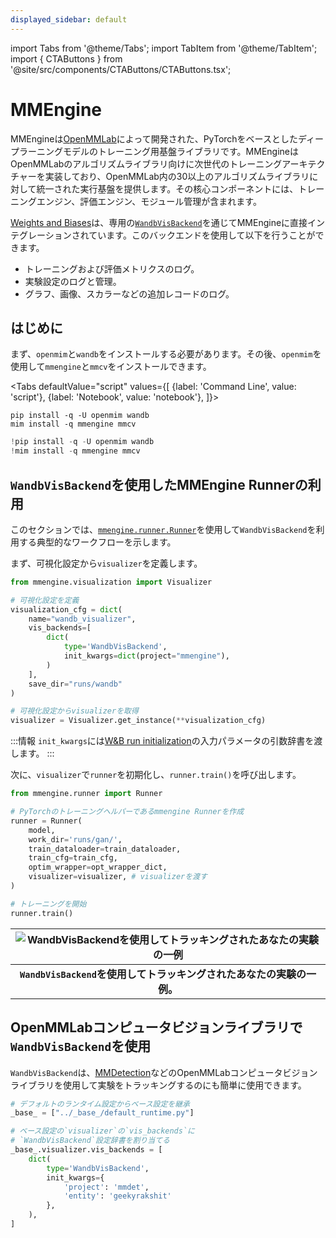 ```yaml
---
displayed_sidebar: default
---
```


import Tabs from '@theme/Tabs';
import TabItem from '@theme/TabItem';
import { CTAButtons } from '@site/src/components/CTAButtons/CTAButtons.tsx';


# MMEngine

MMEngineは[OpenMMLab](https://github.com/open-mmlab)によって開発された、PyTorchをベースとしたディープラーニングモデルのトレーニング用基盤ライブラリです。MMEngineはOpenMMLabのアルゴリズムライブラリ向けに次世代のトレーニングアーキテクチャーを実装しており、OpenMMLab内の30以上のアルゴリズムライブラリに対して統一された実行基盤を提供します。その核心コンポーネントには、トレーニングエンジン、評価エンジン、モジュール管理が含まれます。

[Weights and Biases](https://wandb.ai/site)は、専用の[`WandbVisBackend`](https://mmengine.readthedocs.io/en/latest/api/generated/mmengine.visualization.WandbVisBackend.html#mmengine.visualization.WandbVisBackend)を通じてMMEngineに直接インテグレーションされています。このバックエンドを使用して以下を行うことができます。
- トレーニングおよび評価メトリクスのログ。
- 実験設定のログと管理。
- グラフ、画像、スカラーなどの追加レコードのログ。

## はじめに

まず、`openmim`と`wandb`をインストールする必要があります。その後、`openmim`を使用して`mmengine`と`mmcv`をインストールできます。

<Tabs
  defaultValue="script"
  values={[
    {label: 'Command Line', value: 'script'},
    {label: 'Notebook', value: 'notebook'},
  ]}>
  <TabItem value="script">

```shell
pip install -q -U openmim wandb
mim install -q mmengine mmcv
```

  </TabItem>
  <TabItem value="notebook">

```python
!pip install -q -U openmim wandb
!mim install -q mmengine mmcv
```

  </TabItem>
</Tabs>

## `WandbVisBackend`を使用したMMEngine Runnerの利用

このセクションでは、[`mmengine.runner.Runner`](https://mmengine.readthedocs.io/en/latest/api/generated/mmengine.runner.Runner.html#mmengine.runner.Runner)を使用して`WandbVisBackend`を利用する典型的なワークフローを示します。

まず、可視化設定から`visualizer`を定義します。

```python
from mmengine.visualization import Visualizer

# 可視化設定を定義
visualization_cfg = dict(
    name="wandb_visualizer",
    vis_backends=[
        dict(
            type='WandbVisBackend',
            init_kwargs=dict(project="mmengine"),
        )
    ],
    save_dir="runs/wandb"
)

# 可視化設定からvisualizerを取得
visualizer = Visualizer.get_instance(**visualization_cfg)
```

:::情報
`init_kwargs`には[W&B run initialization](https://docs.wandb.ai/ref/python/init)の入力パラメータの引数辞書を渡します。
:::

次に、`visualizer`で`runner`を初期化し、`runner.train()`を呼び出します。

```python
from mmengine.runner import Runner

# PyTorchのトレーニングヘルパーであるmmengine Runnerを作成
runner = Runner(
    model,
    work_dir='runs/gan/',
    train_dataloader=train_dataloader,
    train_cfg=train_cfg,
    optim_wrapper=opt_wrapper_dict,
    visualizer=visualizer, # visualizerを渡す
)

# トレーニングを開始
runner.train()
```

| ![`WandbVisBackend`を使用してトラッキングされたあなたの実験の一例](@site/static/images/integrations/mmengine.png) | 
|:--:| 
| **`WandbVisBackend`を使用してトラッキングされたあなたの実験の一例。** |

## OpenMMLabコンピュータビジョンライブラリで`WandbVisBackend`を使用

`WandbVisBackend`は、[MMDetection](https://mmdetection.readthedocs.io/)などのOpenMMLabコンピュータビジョンライブラリを使用して実験をトラッキングするのにも簡単に使用できます。

```python
# デフォルトのランタイム設定からベース設定を継承
_base_ = ["../_base_/default_runtime.py"]

# ベース設定の`visualizer`の`vis_backends`に
# `WandbVisBackend`設定辞書を割り当てる
_base_.visualizer.vis_backends = [
    dict(
        type='WandbVisBackend',
        init_kwargs={
            'project': 'mmdet',
            'entity': 'geekyrakshit'
        },
    ),
]
```